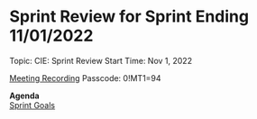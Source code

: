 <h1>Sprint Review for Sprint Ending 11/01/2022</h1>

Topic: CIE: Sprint Review
Start Time: Nov 1, 2022

[Meeting Recording](https://us06web.zoom.us/rec/share/um9HGSDp3ZCUASC9jYI7EhJu3hECsAIDgLciqRo4-2kO7crUImff8MF3zcz-jbl3.wa_GhdUrsDYRc81u)
Passcode: 0!MT1=94

<b>Agenda</b><br>
[Sprint Goals](https://github.com/department-of-veterans-affairs/va.gov-team/blob/master/products/health-care/checkin/sprints/sprint-goals.md#10192022---11012022)
